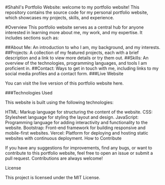 #Shahil's Portfolio Website:
welcome to my portfolio website! This repository contains the source code for my personal portfolio website, which showcases my projects, skills, and experience.

#Overview
This portfolio website serves as a central hub for anyone interested in learning more about me, my work, and my expertise. It includes sections such as:

##About Me: An introduction to who I am, my background, and my interests.
##Projects: A collection of my featured projects, each with a brief description and a link to view more details or try them out.
##Skills: An overview of the technologies, programming languages, and tools I am proficient in.
##Contact: Ways to get in touch with me, including links to my social media profiles and a contact form.
###Live Website

You can visit the live version of this portfolio website here.

###Technologies Used

This website is built using the following technologies:

HTML: Markup language for structuring the content of the website.
CSS: Stylesheet language for styling the layout and design.
JavaScript: Programming language for adding interactivity and functionality to the website.
Bootstrap: Front-end framework for building responsive and mobile-first websites.
Vercel: Platform for deploying and hosting static websites with continuous deployment.
How to Contribute

If you have any suggestions for improvements, find any bugs, or want to contribute to this portfolio website, feel free to open an issue or submit a pull request. Contributions are always welcome!

License

This project is licensed under the MIT License.

